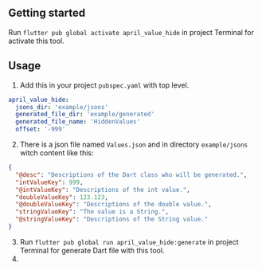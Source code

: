 ## Getting started

Run `flutter pub global activate april_value_hide` in project Terminal for activate this tool.

## Usage

1. Add this in your project `pubspec.yaml` with top level.

```yaml
april_value_hide:
  jsons_dir: 'example/jsons'
  generated_file_dir: 'example/generated'
  generated_file_name: 'HiddenValues'
  offset: '-999'
```

2. There is a json file named `Values.json` and in directory `example/jsons` witch content like
   this:

```json
{
  "@desc": "Descriptions of the Dart class who will be generated.",
  "intValueKey": 999,
  "@intValueKey": "Descriptions of the int value.",
  "doubleValueKey": 123.123,
  "@doubleValueKey": "Descriptions of the double value.",
  "stringValueKey": "The value is a String.",
  "@stringValueKey": "Descriptions of the String value."
}
```

3. Run `flutter pub global run april_value_hide:generate` in project Terminal for generate Dart file
   with this tool.
4. 